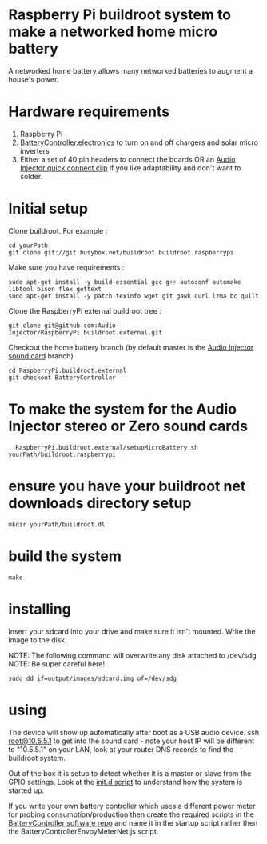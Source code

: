 # Raspberry Pi buildroot system to make a networked home micro battery

A networked home battery allows many networked batteries to augment a house's power.

# Hardware requirements

1. Raspberry Pi
2. [BatteryController.electronics](https://github.com/flatmax/BatteryController.electronics) to turn on and off chargers and solar micro inverters
3. Either a set of 40 pin headers to connect the boards OR an [Audio Injector quick connect clip](https://shop.audioinjector.net/detail/DIY_Electronics/PCB+quick+connect+clip) if you like adaptability and don't want to solder.

# Initial setup

Clone buildroot. For example :

```
cd yourPath
git clone git://git.busybox.net/buildroot buildroot.raspberrypi
```

Make sure you have requirements :
```
sudo apt-get install -y build-essential gcc g++ autoconf automake libtool bison flex gettext
sudo apt-get install -y patch texinfo wget git gawk curl lzma bc quilt
```

Clone the RaspberryPi external buildroot tree :
```
git clone git@github.com:Audio-Injector/RaspberryPi.buildroot.external.git
```

Checkout the home battery branch (by default master is the [Audio Injector sound card](http://www.audioinjector.net) branch)
```
cd RaspberryPi.buildroot.external
git checkout BatteryController
```
# To make the system for the Audio Injector stereo or Zero sound cards

```
. RaspberryPi.buildroot.external/setupMicroBattery.sh yourPath/buildroot.raspberrypi
```

# ensure you have your buildroot net downloads directory setup

```
mkdir yourPath/buildroot.dl
```

# build the system

```
make
```

# installing

Insert your sdcard into your drive and make sure it isn't mounted. Write the image to the disk.

NOTE: The following command will overwrite any disk attached to /dev/sdg
NOTE: Be super careful here!

```
sudo dd if=output/images/sdcard.img of=/dev/sdg

```

# using

The device will show up automatically after boot as a USB audio device.
ssh root@10.5.5.1 to get into the sound card - note your host IP will be different to "10.5.5.1" on your LAN, look at your router DNS records to find the buildroot system.

Out of the box it is setup to detect whether it is a master or slave from the GPIO settings. Look at the [init.d script](https://github.com/Audio-Injector/RaspberryPi.buildroot.external/blob/BatteryController/package/batterycontroller/S60HardwareServer) to understand how the system is started up.

If you write your own battery controller which uses a different power meter for probing consumption/production then create the required scripts in the [BatteryController software repo](https://github.com/flatmax/BatteryController) and name it in the startup script rather then the BatteryControllerEnvoyMeterNet.js script.
